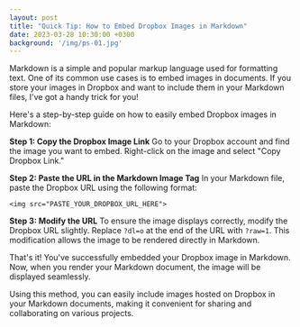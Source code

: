 ```yaml
---
layout: post
title: "Quick Tip: How to Embed Dropbox Images in Markdown"
date: 2023-03-28 10:30:00 +0300
background: '/img/ps-01.jpg'
---
```


Markdown is a simple and popular markup language used for formatting text. One of its common use cases is to embed images in documents. If you store your images in Dropbox and want to include them in your Markdown files, I've got a handy trick for you!

Here's a step-by-step guide on how to easily embed Dropbox images in Markdown:

**Step 1: Copy the Dropbox Image Link**
Go to your Dropbox account and find the image you want to embed. Right-click on the image and select "Copy Dropbox Link."

**Step 2: Paste the URL in the Markdown Image Tag**
In your Markdown file, paste the Dropbox URL using the following format:
```
<img src="PASTE_YOUR_DROPBOX_URL_HERE">
```

**Step 3: Modify the URL**
To ensure the image displays correctly, modify the Dropbox URL slightly. Replace `?dl=o` at the end of the URL with `?raw=1`. This modification allows the image to be rendered directly in Markdown.

That's it! You've successfully embedded your Dropbox image in Markdown. Now, when you render your Markdown document, the image will be displayed seamlessly.

Using this method, you can easily include images hosted on Dropbox in your Markdown documents, making it convenient for sharing and collaborating on various projects.